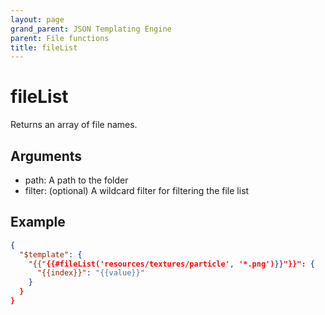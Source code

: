 ```yaml
---
layout: page
grand_parent: JSON Templating Engine
parent: File functions
title: fileList
---
```


# fileList

Returns an array of file names.

## Arguments

 - path: A path to the folder
 - filter: (optional) A wildcard filter for filtering the file list

## Example

```json
{
  "$template": {
    "{{"{{#fileList('resources/textures/particle', '*.png')}}"}}": {
      "{{index}}": "{{value}}"
    }
  }
}
```
